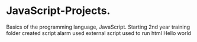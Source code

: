 # JavaScript-Projects.
 Basics of the programming language, JavaScript.
Starting 2nd year training
folder created
script alarm used
external script used to run html Hello world
